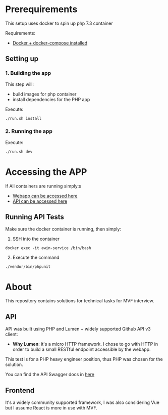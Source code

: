 # Prerequirements

This setup uses docker to spin up php 7.3 container

Requirements:

- [Docker + docker-compose installed](https://docs.docker.com/install/)

## Setting up

### 1. Building the app

This step will:

- build images for php container
- install dependencies for the PHP app

Execute:

```bash
./run.sh install
```

### 2. Running the app

Execute:

```bash
./run.sh dev
```


# Accessing the APP
If All containers are running simply:s
- [Webapp can be accessed here ](http://localhost:8080)
- [API can be accessed here ](http://localhost:8000)

## Running API Tests
Make sure the docker container is running, then simply:

1. SSH into the container
```
docker exec -it awin-service /bin/bash
```
2. Execute the command
```
./vendor/bin/phpunit
```


# About

This repository contains solutions for technical tasks for MVF interview.

## API
API was built using PHP and Lumen + widely supported Github API v3 client:
- **Why Lumen**: it's a micro HTTP framework. I chose to go with HTTP in order to build a small RESTful endpoint accessible by the webapp.

This test is for a PHP heavy engineer position, thus PHP was chosen for the solution.

You can find the API Swagger docs in [here](mvf-api/api.yml) 

## Frontend
It's a widely community supported framework, I was also considering Vue but I assume React is more in use with MVF.

